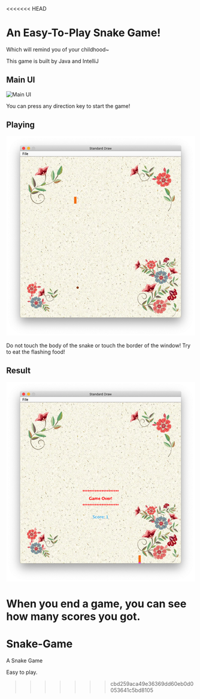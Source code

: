 <<<<<<< HEAD
# An Easy-To-Play Snake Game!

Which will remind you of your childhood~

This game is built by Java and IntelliJ

## Main UI

![Main UI](./project/MainUI.png)

You can press any direction key to start the game!



## Playing

![Playing](./src/project/Playing.png)

Do not touch the body of the snake or touch the border of the window! Try to eat the flashing food!

## Result

![Result ](./src/project/Result.png)

When you end a game, you can see how many scores you got.
=======
# Snake-Game
A Snake Game

Easy to play.
>>>>>>> cbd259aca49e36369dd60eb0d0053641c5bd8105
